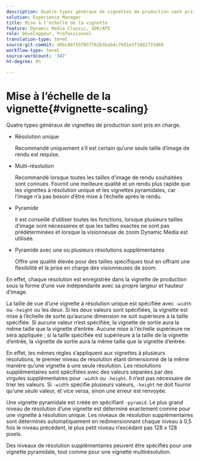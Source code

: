 ```yaml
---
description: Quatre types généraux de vignettes de production sont pris en charge.
solution: Experience Manager
title: Mise à l’échelle de la vignette
feature: Dynamic Media Classic, SDK/API
role: Développeur, Professionnel
translation-type: tm+mt
source-git-commit: d0bc88f55f857762b3bab4c76d1e3f3dd2733d60
workflow-type: tm+mt
source-wordcount: '347'
ht-degree: 0%

---
```



# Mise à l’échelle de la vignette{#vignette-scaling}

Quatre types généraux de vignettes de production sont pris en charge.

* Résolution unique

   Recommandé uniquement s’il est certain qu’une seule taille d’image de rendu est requise.
* Multi-résolution

   Recommandé lorsque toutes les tailles d’image de rendu souhaitées sont connues. Fournit une meilleure qualité et un rendu plus rapide que les vignettes à résolution unique et les vignettes pyramidales, car l’image n’a pas besoin d’être mise à l’échelle après le rendu.
* Pyramide

   Il est conseillé d’utiliser toutes les fonctions, lorsque plusieurs tailles d’image sont nécessaires et que les tailles exactes ne sont pas prédéterminées et lorsque la visionneuse de zoom Dynamic Media est utilisée.
* Pyramide avec une ou plusieurs résolutions supplémentaires

   Offre une qualité élevée pour des tailles spécifiques tout en offrant une flexibilité et la prise en charge des visionneuses de zoom.

En effet, chaque résolution est enregistrée dans la vignette de production sous la forme d’une vue indépendante avec sa propre largeur et hauteur d’image.

La taille de vue d’une vignette à résolution unique est spécifiée avec `-width` ou `-height` ou les deux. Si les deux valeurs sont spécifiées, la vignette est mise à l’échelle de sorte qu’aucune dimension ne soit supérieure à la taille spécifiée. Si aucune valeur n’est spécifiée, la vignette de sortie aura la même taille que la vignette d’entrée. Aucune mise à l&#39;échelle supérieure ne sera appliquée ; si la taille spécifiée est supérieure à la taille de la vignette d’entrée, la vignette de sortie aura la même taille que la vignette d’entrée.

En effet, les mêmes règles s’appliquent aux vignettes à plusieurs résolutions, le premier niveau de résolution étant dimensionné de la même manière qu’une vignette à une seule résolution. Les résolutions supplémentaires sont spécifiées avec des valeurs séparées par des virgules supplémentaires pour `-width` ou `-height`. Il n’est pas nécessaire de trier les valeurs. Si `-width` spécifie plusieurs valeurs, `-height` ne doit fournir qu&#39;une seule valeur, et vice versa, sinon une erreur est renvoyée.

Une vignette pyramidale est créée en spécifiant `-pyramid`. Le plus grand niveau de résolution d’une vignette est déterminé exactement comme pour une vignette à résolution unique. Les niveaux de résolution supplémentaires sont déterminés automatiquement en redimensionnant chaque niveau à 0,5 fois le niveau précédent, le plus petit niveau n’excédant pas 128 x 128 pixels.

Des niveaux de résolution supplémentaires peuvent être spécifiés pour une vignette pyramidale, tout comme pour une vignette multirésolution.
